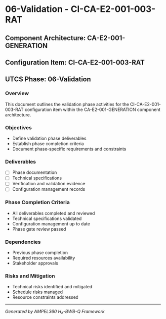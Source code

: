 # 06-Validation - CI-CA-E2-001-003-RAT

## Component Architecture: CA-E2-001-GENERATION
## Configuration Item: CI-CA-E2-001-003-RAT
## UTCS Phase: 06-Validation

### Overview
This document outlines the validation phase activities for the CI-CA-E2-001-003-RAT configuration item within the CA-E2-001-GENERATION component architecture.

### Objectives
- Define validation phase deliverables
- Establish phase completion criteria
- Document phase-specific requirements and constraints

### Deliverables
- [ ] Phase documentation
- [ ] Technical specifications
- [ ] Verification and validation evidence
- [ ] Configuration management records

### Phase Completion Criteria
- All deliverables completed and reviewed
- Technical specifications validated
- Configuration management up to date
- Phase gate review passed

### Dependencies
- Previous phase completion
- Required resources availability
- Stakeholder approvals

### Risks and Mitigation
- Technical risks identified and mitigated
- Schedule risks managed
- Resource constraints addressed

---
*Generated by AMPEL360 H₂-BWB-Q Framework*

